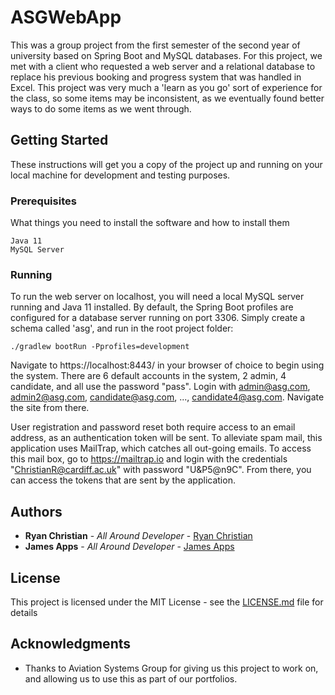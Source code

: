 # ASGWebApp

This was a group project from the first semester of the second year of university based on Spring Boot and MySQL databases. For this project, we met with a client who requested a web server and a relational database to replace his previous booking and progress system that was handled in Excel. This project was very much a 'learn as you go' sort of experience for the class, so some items may be inconsistent, as we eventually found better ways to do some items as we went through.

## Getting Started

These instructions will get you a copy of the project up and running on your local machine for development and testing purposes.

### Prerequisites

What things you need to install the software and how to install them

```
Java 11
MySQL Server
```

### Running

To run the web server on localhost, you will need a local MySQL server running and Java 11 installed. By default, the Spring Boot profiles are configured for a database server running on port 3306. Simply create a schema called 'asg', and run in the root project folder:

```
./gradlew bootRun -Pprofiles=development
```

Navigate to https://localhost:8443/ in your browser of choice to begin using the system. There are 6 default accounts in the system, 2 admin, 4 candidate, and all use the password "pass". Login with admin@asg.com, admin2@asg.com, candidate@asg.com, ..., candidate4@asg.com. Navigate the site from there.

User registration and password reset both require access to an email address, as an authentication token will be sent. To alleviate spam mail, this application uses MailTrap, which catches all out-going emails. To access this mail box, go to https://mailtrap.io and login with the credentials "ChristianR@cardiff.ac.uk" with password "U&P5@n9C". From there, you can access the tokens that are sent by the application.

## Authors

* **Ryan Christian** - *All Around Developer* - [Ryan Christian](https://gitlab.cs.cf.ac.uk/c1717381)
* **James Apps** - *All Around Developer* - [James Apps](https://gitlab.cs.cf.ac.uk/c1769423)

## License

This project is licensed under the MIT License - see the [LICENSE.md](LICENSE.md) file for details

## Acknowledgments

* Thanks to Aviation Systems Group for giving us this project to work on, and allowing us to use this as part of our portfolios.

